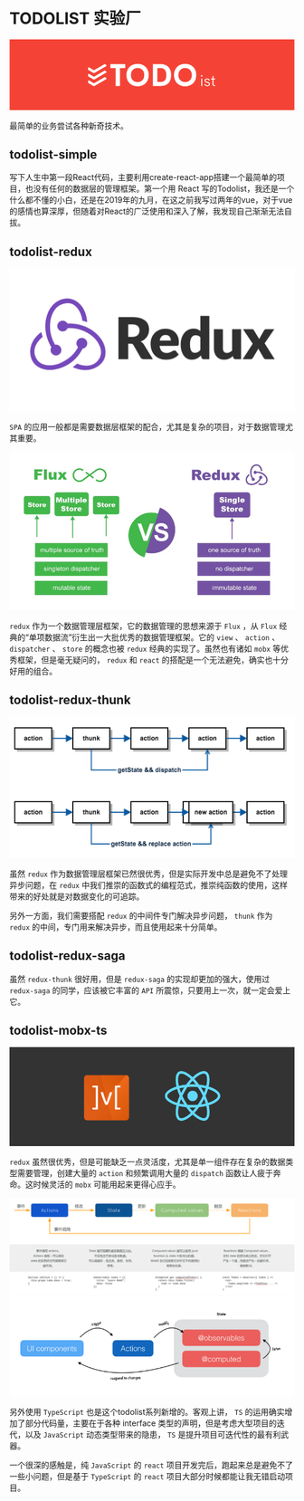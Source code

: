 # TODOLIST 实验厂

![todolist](./images/todoist_land.png)

最简单的业务尝试各种新奇技术。

## todolist-simple

写下人生中第一段React代码，主要利用create-react-app搭建一个最简单的项目，也没有任何的数据层的管理框架。第一个用 React 写的Todolist，我还是一个什么都不懂的小白，还是在2019年的九月，在这之前我写过两年的vue，对于vue的感情也算深厚，但随着对React的广泛使用和深入了解，我发现自己渐渐无法自拔。

## todolist-redux

![](./images/redux-logo-landscape.png)

`SPA` 的应用一般都是需要数据层框架的配合，尤其是复杂的项目，对于数据管理尤其重要。

![](./images/flux-vs-redux.jpeg)

`redux` 作为一个数据管理层框架，它的数据管理的思想来源于 `Flux` ，从 `Flux` 经典的“单项数据流”衍生出一大批优秀的数据管理框架。它的 `view` 、 `action` 、 `dispatcher` 、 `store` 的概念也被 `redux` 经典的实现了。虽然也有诸如 `mobx` 等优秀框架，但是毫无疑问的， `redux` 和 `react` 的搭配是一个无法避免，确实也十分好用的组合。

## todolist-redux-thunk

![](./images/redux-actions-dispatch.png)

虽然 `redux` 作为数据管理层框架已然很优秀，但是实际开发中总是避免不了处理异步问题，在 `redux` 中我们推崇的函数式的编程范式，推崇纯函数的使用，这样带来的好处就是对数据变化的可追踪。

另外一方面，我们需要搭配 `redux` 的中间件专门解决异步问题， `thunk` 作为 `redux` 的中间，专门用来解决异步，而且使用起来十分简单。

## todolist-redux-saga

虽然 `redux-thunk` 很好用，但是 `redux-saga` 的实现却更加的强大，使用过 `redux-saga` 的同学，应该被它丰富的 `API` 所震惊，只要用上一次，就一定会爱上它。

## todolist-mobx-ts

![](./images/mobx-logo.png)

`redux` 虽然很优秀，但是可能缺乏一点灵活度，尤其是单一组件存在复杂的数据类型需要管理，创建大量的 `action` 和频繁调用大量的 `dispatch` 函数让人疲于奔命。这时候灵活的 `mobx` 可能用起来更得心应手。

![](./images/mobx-flow.png)
![](./images/react-inject-mobx.png)

另外使用 `TypeScript` 也是这个todolist系列新增的。客观上讲， `TS` 的运用确实增加了部分代码量，主要在于各种 interface 类型的声明，但是考虑大型项目的迭代，以及 `JavaScript` 动态类型带来的隐患， `TS` 是提升项目可迭代性的最有利武器。

一个很深的感触是，纯 `JavaScript` 的 `react` 项目开发完后，跑起来总是避免不了一些小问题，但是基于 `TypeScript` 的 `react` 项目大部分时候都能让我无错启动项目。